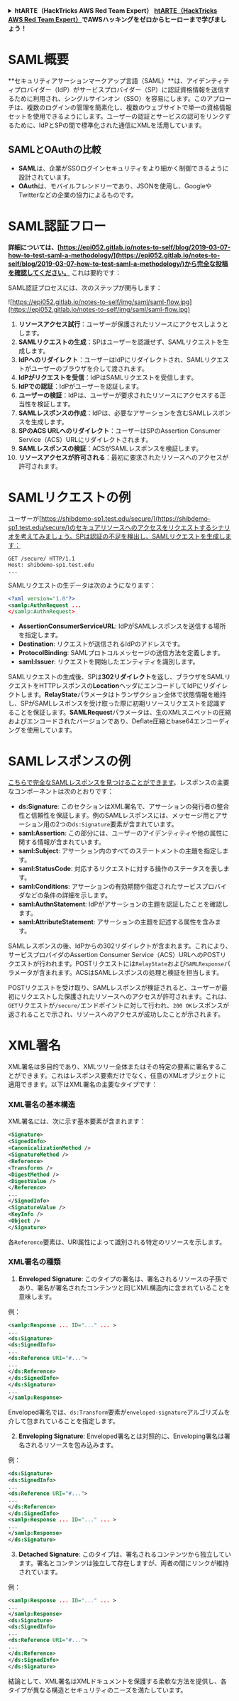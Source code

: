 <details>

<summary><strong>htARTE（HackTricks AWS Red Team Expert）</strong> <a href="https://training.hacktricks.xyz/courses/arte"><strong>htARTE（HackTricks AWS Red Team Expert）</strong></a><strong>でAWSハッキングをゼロからヒーローまで学びましょう！</strong></summary>

HackTricksをサポートする他の方法：

- **HackTricksで企業を宣伝したい**または**HackTricksをPDFでダウンロードしたい**場合は、[**SUBSCRIPTION PLANS**](https://github.com/sponsors/carlospolop)をチェックしてください！
- [**公式PEASS＆HackTricksスワッグ**](https://peass.creator-spring.com)を入手する
- [**The PEASS Family**](https://opensea.io/collection/the-peass-family)を発見し、独占的な[**NFTs**](https://opensea.io/collection/the-peass-family)のコレクションを見つける
- **💬 [Discordグループ](https://discord.gg/hRep4RUj7f)**に参加するか、[telegramグループ](https://t.me/peass)に参加するか、**Twitter**で私をフォローする🐦 [**@carlospolopm**](https://twitter.com/carlospolopm)**。**
- **ハッキングトリックを共有するには、[HackTricks](https://github.com/carlospolop/hacktricks)と[HackTricks Cloud](https://github.com/carlospolop/hacktricks-cloud)のGitHubリポジトリにPRを提出してください。**

</details>


# SAML概要

**セキュリティアサーションマークアップ言語（SAML）**は、アイデンティティプロバイダー（IdP）がサービスプロバイダー（SP）に認証資格情報を送信するために利用され、シングルサインオン（SSO）を容易にします。このアプローチは、複数のログインの管理を簡素化し、複数のウェブサイトで単一の資格情報セットを使用できるようにします。ユーザーの認証とサービスの認可をリンクするために、IdPとSPの間で標準化された通信にXMLを活用しています。

## SAMLとOAuthの比較

- **SAML**は、企業がSSOログインセキュリティをより細かく制御できるように設計されています。
- **OAuth**は、モバイルフレンドリーであり、JSONを使用し、GoogleやTwitterなどの企業の協力によるものです。

# SAML認証フロー

**詳細については、[https://epi052.gitlab.io/notes-to-self/blog/2019-03-07-how-to-test-saml-a-methodology/](https://epi052.gitlab.io/notes-to-self/blog/2019-03-07-how-to-test-saml-a-methodology/)から完全な投稿を確認してください。** これは要約です：

SAML認証プロセスには、次のステップが関与します：

![https://epi052.gitlab.io/notes-to-self/img/saml/saml-flow.jpg](https://epi052.gitlab.io/notes-to-self/img/saml/saml-flow.jpg)

1. **リソースアクセス試行**：ユーザーが保護されたリソースにアクセスしようとします。
2. **SAMLリクエストの生成**：SPはユーザーを認識せず、SAMLリクエストを生成します。
3. **IdPへのリダイレクト**：ユーザーはIdPにリダイレクトされ、SAMLリクエストがユーザーのブラウザを介して渡されます。
4. **IdPがリクエストを受信**：IdPはSAMLリクエストを受信します。
5. **IdPでの認証**：IdPがユーザーを認証します。
6. **ユーザーの検証**：IdPは、ユーザーが要求されたリソースにアクセスする正当性を検証します。
7. **SAMLレスポンスの作成**：IdPは、必要なアサーションを含むSAMLレスポンスを生成します。
8. **SPのACS URLへのリダイレクト**：ユーザーはSPのAssertion Consumer Service（ACS）URLにリダイレクトされます。
9. **SAMLレスポンスの検証**：ACSがSAMLレスポンスを検証します。
10. **リソースアクセスが許可される**：最初に要求されたリソースへのアクセスが許可されます。

# SAMLリクエストの例

ユーザーが[https://shibdemo-sp1.test.edu/secure/](https://shibdemo-sp1.test.edu/secure/)のセキュアリソースへのアクセスをリクエストするシナリオを考えてみましょう。SPは認証の不足を検出し、SAMLリクエストを生成します：
```
GET /secure/ HTTP/1.1
Host: shibdemo-sp1.test.edu
...
```
SAMLリクエストの生データは次のようになります：
```xml
<?xml version="1.0"?>
<samlp:AuthnRequest ...
</samlp:AuthnRequest>
```
- **AssertionConsumerServiceURL**: IdPがSAMLレスポンスを送信する場所を指定します。
- **Destination**: リクエストが送信されるIdPのアドレスです。
- **ProtocolBinding**: SAMLプロトコルメッセージの送信方法を定義します。
- **saml:Issuer**: リクエストを開始したエンティティを識別します。

SAMLリクエストの生成後、SPは**302リダイレクト**を返し、ブラウザをSAMLリクエストをHTTPレスポンスの**Location**ヘッダにエンコードしてIdPにリダイレクトします。**RelayState**パラメータはトランザクション全体で状態情報を維持し、SPがSAMLレスポンスを受け取った際に初期リソースリクエストを認識することを保証します。**SAMLRequest**パラメータは、生のXMLスニペットの圧縮およびエンコードされたバージョンであり、Deflate圧縮とbase64エンコーディングを使用しています。


# SAMLレスポンスの例

[こちらで完全なSAMLレスポンスを見つけることができます](https://epi052.gitlab.io/notes-to-self/blog/2019-03-07-how-to-test-saml-a-methodology/)。レスポンスの主要なコンポーネントは次のとおりです：

- **ds:Signature**: このセクションはXML署名で、アサーションの発行者の整合性と信頼性を保証します。例のSAMLレスポンスには、メッセージ用とアサーション用の2つの`ds:Signature`要素が含まれています。
- **saml:Assertion**: この部分には、ユーザーのアイデンティティや他の属性に関する情報が含まれています。
- **saml:Subject**: アサーション内のすべてのステートメントの主題を指定します。
- **saml:StatusCode**: 対応するリクエストに対する操作のステータスを表します。
- **saml:Conditions**: アサーションの有効期間や指定されたサービスプロバイダなどの条件の詳細を示します。
- **saml:AuthnStatement**: IdPがアサーションの主題を認証したことを確認します。
- **saml:AttributeStatement**: アサーションの主題を記述する属性を含みます。

SAMLレスポンスの後、IdPからの302リダイレクトが含まれます。これにより、サービスプロバイダのAssertion Consumer Service（ACS）URLへのPOSTリクエストが行われます。POSTリクエストには`RelayState`および`SAMLResponse`パラメータが含まれます。ACSはSAMLレスポンスの処理と検証を担当します。

POSTリクエストを受け取り、SAMLレスポンスが検証されると、ユーザーが最初にリクエストした保護されたリソースへのアクセスが許可されます。これは、`GET`リクエストが`/secure/`エンドポイントに対して行われ、`200 OK`レスポンスが返されることで示され、リソースへのアクセスが成功したことが示されます。


# XML署名

XML署名は多目的であり、XMLツリー全体またはその特定の要素に署名することができます。これはレスポンス要素だけでなく、任意のXMLオブジェクトに適用できます。以下はXML署名の主要なタイプです：

### XML署名の基本構造
XML署名には、次に示す基本要素が含まれます：
```xml
<Signature>
<SignedInfo>
<CanonicalizationMethod />
<SignatureMethod />
<Reference>
<Transforms />
<DigestMethod />
<DigestValue />
</Reference>
...
</SignedInfo>
<SignatureValue />
<KeyInfo />
<Object />
</Signature>
```
各`Reference`要素は、URI属性によって識別される特定のリソースを示します。

### XML署名の種類

1. **Enveloped Signature**: このタイプの署名は、署名されるリソースの子孫であり、署名が署名されたコンテンツと同じXML構造内に含まれていることを意味します。

例：
```xml
<samlp:Response ... ID="..." ... >
...
<ds:Signature>
<ds:SignedInfo>
...
<ds:Reference URI="#...">
...
</ds:Reference>
</ds:SignedInfo>
</ds:Signature>
...
</samlp:Response>
```

Enveloped署名では、`ds:Transform`要素が`enveloped-signature`アルゴリズムを介して包まれていることを指定します。

2. **Enveloping Signature**: Enveloped署名とは対照的に、Enveloping署名は署名されるリソースを包み込みます。

例：
```xml
<ds:Signature>
<ds:SignedInfo>
...
<ds:Reference URI="#...">
...
</ds:Reference>
</ds:SignedInfo>
<samlp:Response ... ID="..." ... >
...
</samlp:Response>
</ds:Signature>
```

3. **Detached Signature**: このタイプは、署名されるコンテンツから独立しています。署名とコンテンツは独立して存在しますが、両者の間にリンクが維持されています。

例：
```xml
<samlp:Response ... ID="..." ... >
...
</samlp:Response>
<ds:Signature>
<ds:SignedInfo>
...
<ds:Reference URI="#...">
...
</ds:Reference>
</ds:SignedInfo>
</ds:Signature>
```

結論として、XML署名はXMLドキュメントを保護する柔軟な方法を提供し、各タイプが異なる構造とセキュリティのニーズを満たしています。
